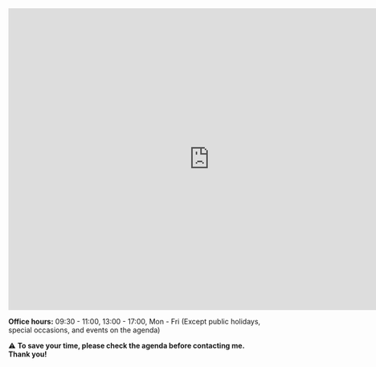 <iframe src="https://calendar.google.com/calendar/embed?height=600&wkst=2&ctz=Asia%2FHong_Kong&bgcolor=%23ffffff&hl=en&src=bm15amlhbmdAZ21haWwuY29t&src=ZW4uaG9uZ19rb25nI2hvbGlkYXlAZ3JvdXAudi5jYWxlbmRhci5nb29nbGUuY29t&color=%23039BE5&color=%230B8043" style="border-width:0" width="800" height="600" frameborder="0" scrolling="no"></iframe>


**Office hours:** 09:30 - 11:00, 13:00 - 17:00, Mon - Fri (Except public holidays, special occasions, and events on the agenda)

:warning: **To save your time, please check the agenda before contacting me. Thank you!** 
